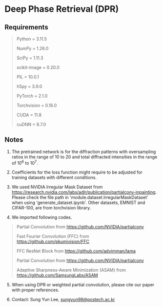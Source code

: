 # Deep Phase Retrieval (DPR)

## Requirements

> Python = 3.11.5
> 
> NumPy = 1.26.0
> 
> SciPy = 1.11.3
> 
> scikit-image = 0.20.0
> 
> PIL = 10.0.1
> 
> h5py = 3.9.0
> 
> PyTorch = 2.1.0
> 
> Torchvision = 0.16.0
> 
> CUDA = 11.8
> 
> cuDNN = 8.7.0
> 

## Notes

1. The pretrained network is for the diffraction patterns with oversampling ratios in the range of 10 to 20 and total diffracted intensities in the range of 10<sup>6</sup> to 10<sup>7</sup>.

2. Coefficients for the loss function might require to be adjusted for training datasets with different conditions.

3. We used NVIDIA Irregular Mask Dataset from https://research.nvidia.com/labs/adlr/publication/partialconv-inpainting. Please check the file path in 'module.dataset.IrregularMaskDataset' when using 'generate_dataset.ipynb'. Other datasets, EMNIST and CIFAR-100, are from torchvision library.

4. We imported following codes.

> Partial Convolution from https://github.com/NVIDIA/partialconv
> 
> Fast Fourier Convolution (FFC) from https://github.com/pkumivision/FFC
> 
> FFC ResNet Block from https://github.com/advimman/lama
> 
> Partial Convolution from https://github.com/NVIDIA/partialconv
> 
> Adaptive Sharpness-Aware Minimization (ASAM) from https://github.com/SamsungLabs/ASAM
> 

5. When using DPR or weighted partial convolution, please cite our paper with proper references.

6. Contact: Sung Yun Lee, sungyun98@postech.ac.kr
